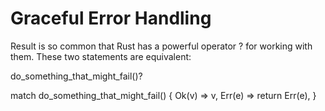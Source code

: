 # Graceful Error Handling

Result is so common that Rust has a powerful operator ? for working with them. These two statements
are equivalent:

do_something_that_might_fail()?

match do_something_that_might_fail() {
    Ok(v) => v,
    Err(e) => return Err(e),
}

